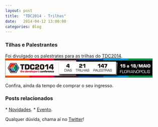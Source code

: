 ```yaml
---
layout: post
title:  "TDC2014 - Trilhas"
date:   2014-04-12 13:00:00
categories: Blog
---
```


<h3>Tilhas e Palestrantes</h3>
Foi divulgado os palestrates para as trilhas do <a href="http://www.thedevelopersconference.com.br" target="blank">TDC2014</a>.

<img src="/img/posts/tdctrilhas2014.png" />

Confira, ainda da tempo de comprar o seu ingresso.

<h3>Posts relacionados</h3>
* <a href="../../../2014/04/01/promocao-tdc-2014.html" target="blank">Novidades</a>.
* <a href="../../../2014/03/17/the-developers-conference.html" target="blank">Evento</a>.

Qualquer dúvida, chama aí no <a href="https://twitter.com/realronchi" target="blank">Twitter</a>!
